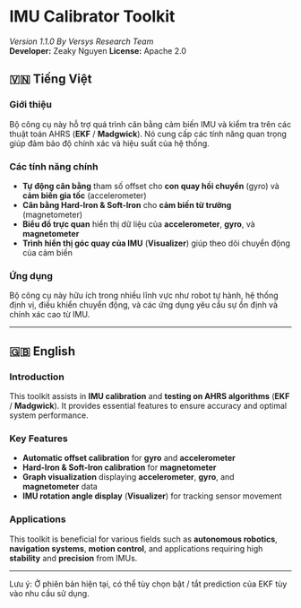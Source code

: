 # IMU Calibrator Toolkit

_Version 1.1.0 By Versys Research Team_  
**Developer:** Zeaky Nguyen
**License:** Apache 2.0
## 🇻🇳 Tiếng Việt

### **Giới thiệu**

Bộ công cụ này hỗ trợ quá trình cân bằng cảm biến IMU và kiểm tra trên các thuật toán AHRS (**EKF** / **Madgwick**). Nó cung cấp các tính năng quan trọng giúp đảm bảo độ chính xác và hiệu suất của hệ thống.

### **Các tính năng chính**

-   **Tự động cân bằng** tham số offset cho **con quay hồi chuyển** (gyro) và **cảm biến gia tốc** (accelerometer)
-   **Cân bằng Hard-Iron & Soft-Iron** cho **cảm biến từ trường** (magnetometer)
-   **Biểu đồ trực quan** hiển thị dữ liệu của **accelerometer**, **gyro**, và **magnetometer**
-   **Trình hiển thị góc quay của IMU** (**Visualizer**) giúp theo dõi chuyển động của cảm biến

### **Ứng dụng**

Bộ công cụ này hữu ích trong nhiều lĩnh vực như robot tự hành, hệ thống định vị, điều khiển chuyển động, và các ứng dụng yêu cầu sự ổn định và chính xác cao từ IMU.

----------

## 🇬🇧 English

### **Introduction**

This toolkit assists in **IMU calibration** and **testing on AHRS algorithms** (**EKF** / **Madgwick**). It provides essential features to ensure accuracy and optimal system performance.

### **Key Features**

-   **Automatic offset calibration** for **gyro** and **accelerometer**
-   **Hard-Iron & Soft-Iron calibration** for **magnetometer**
-   **Graph visualization** displaying **accelerometer**, **gyro**, and **magnetometer** data
-   **IMU rotation angle display** (**Visualizer**) for tracking sensor movement

### **Applications**

This toolkit is beneficial for various fields such as **autonomous robotics**, **navigation systems**, **motion control**, and applications requiring high **stability** and **precision** from IMUs.


---
Lưu ý: Ở phiên bản hiện tại, có thể tùy chọn bật / tắt prediction của EKF tùy vào nhu cầu sử dụng.